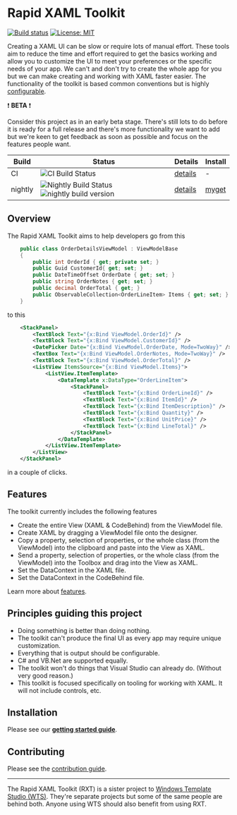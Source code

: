 
# Rapid XAML Toolkit

[![Build status](https://ci.appveyor.com/api/projects/status/kryvt4vdvy39940m/branch/dev?svg=true)](https://ci.appveyor.com/project/mrlacey/rapid-xaml-toolkit/branch/dev)
[![License: MIT](https://img.shields.io/badge/License-MIT-green.svg)](LICENSE)

Creating a XAML UI can be slow or require lots of manual effort. These tools aim to reduce the time and effort required to get the basics working and allow you to customize the UI to meet your preferences or the specific needs of your app.
We can't and don't try to create the whole app for you but we can make creating and working with XAML faster easier.
The functionality of the toolkit is based common conventions but is highly [configurable](./docs/configuration.md).

:heavy_exclamation_mark: **BETA** :heavy_exclamation_mark:

Consider this project as in an early beta stage. There's still lots to do before it is ready for a full release and there's more functionality we want to add but we're keen to get feedback as soon as possible and focus on the features people want.

| Build | Status | Details | Install |
|-------|--------|---------|---------|
| CI | ![CI Build Status](https://winappstudio.visualstudio.com/DefaultCollection/Vegas/_apis/build/status/rxt/rxt.dev.ci) | [details](https://github.com/Microsoft/Rapid-XAML-Toolkit/blob/vsts-builds/docs/vsts-builds/151.md) | - |
| nightly | ![Nightly Build Status](https://winappstudio.visualstudio.com/DefaultCollection/Vegas/_apis/build/status/rxt/rxt.dev.version.create) ![nightly build version](https://rxtstorage.blob.core.windows.net/badges/img.nightly.version.svg) | [details](https://github.com/Microsoft/Rapid-XAML-Toolkit/blob/vsts-builds/docs/vsts-builds/152.md) | [myget](https://github.com/mrlacey/Rapid-XAML-Toolkit/blob/dev/docs/installation.md#nightly-dev-builds) |

## Overview

The Rapid XAML Toolkit aims to help developers go from this

```csharp
    public class OrderDetailsViewModel : ViewModelBase
    {
        public int OrderId { get; private set; }
        public Guid CustomerId{ get; set; }
        public DateTimeOffset OrderDate { get; set; }
        public string OrderNotes { get; set; }
        public decimal OrderTotal { get; }
        public ObservableCollection<OrderLineItem> Items { get; set; }
    }
```

to this

```xml
    <StackPanel>
        <TextBlock Text="{x:Bind ViewModel.OrderId}" />
        <TextBlock Text="{x:Bind ViewModel.CustomerId}" />
        <DatePicker Date="{x:Bind ViewModel.OrderDate, Mode=TwoWay}" />
        <TextBox Text="{x:Bind ViewModel.OrderNotes, Mode=TwoWay}" />
        <TextBlock Text="{x:Bind ViewModel.OrderTotal}" />
        <ListView ItemsSource="{x:Bind ViewModel.Items}">
            <ListView.ItemTemplate>
                <DataTemplate x:DataType="OrderLineItem">
                    <StackPanel>
                        <TextBlock Text="{x:Bind OrderLineId}" />
                        <TextBlock Text="{x:Bind ItemId}" />
                        <TextBlock Text="{x:Bind ItemDescription}" />
                        <TextBlock Text="{x:Bind Quantity}" />
                        <TextBlock Text="{x:Bind UnitPrice}" />
                        <TextBlock Text="{x:Bind LineTotal}" />
                    </StackPanel>
                </DataTemplate>
            </ListView.ItemTemplate>
        </ListView>
    </StackPanel>
```

in a couple of clicks.

## Features

The toolkit currently includes the following features

- Create the entire View (XAML & CodeBehind) from the ViewModel file.
- Create XAML by dragging a ViewModel file onto the designer.
- Copy a property, selection of properties, or the whole class (from the ViewModel) into the clipboard and paste into the View as XAML.
- Send a property, selection of properties, or the whole class (from the ViewModel) into the Toolbox and drag into the View as XAML.
- Set the DataContext in the XAML file.
- Set the DataContext in the CodeBehind file.

Learn more about [features](./docs/features.md).

## Principles guiding this project

- Doing something is better than doing nothing.
- The toolkit can't produce the final UI as every app may require unique customization.
- Everything that is output should be configurable.
- C# and VB.Net are supported equally.
- The toolkit won't do things that Visual Studio can already do. (Without very good reason.)
- This toolkit is focused specifically on tooling for working with XAML. It will not include controls, etc.

## Installation

Please see our [**getting started guide**](./docs/getting-started.md).

## Contributing

Please see the [contribution guide](./CONTRIBUTING.md).

***

The Rapid XAML Toolkit (RXT) is a sister project to [Windows Template Studio (WTS)](https://aka.ms/wts). They're separate projects but some of the same people are behind both. Anyone using WTS should also benefit from using RXT.
